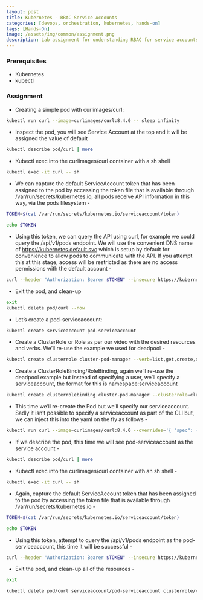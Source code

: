 ```yaml
---
layout: post
title: Kubernetes - RBAC Service Accounts
categories: [devops, orchestration, kubernetes, hands-on]
tags: [Hands-On]
image: /assets/img/common/assignment.png
description: Lab assignment for understanding RBAC for service accounts in Kubernetes
---
```


### Prerequisites

- Kubernetes
- kubectl

### Assignment

- Creating a simple pod with curlimages/curl:

```sh
kubectl run curl --image=curlimages/curl:8.4.0 -- sleep infinity
```

- Inspect the pod, you will see Service Account at the top and it will be assigned the value of default

```sh
kubectl describe pod/curl | more
```

- Kubectl exec into the curlimages/curl container with a sh shell

```sh
kubectl exec -it curl -- sh
```

- We can capture the default ServiceAccount token that has been assigned to the pod by accessing the token file that is available through /var/run/secrets/kubernetes.io, all pods receive API information in this way, via the pods filesystem -

```sh
TOKEN=$(cat /var/run/secrets/kubernetes.io/serviceaccount/token)
```

```sh
echo $TOKEN
```

- Using this token, we can query the API using curl, for example we could query the /api/v1/pods endpoint. We will use the convenient DNS name of https://kubernetes.default.svc which is setup by default for convenience to allow pods to communicate with the API. If you attempt this at this stage, access will be restricted as there are no access permissions with the default account -

```sh
curl --header "Authorization: Bearer $TOKEN" --insecure https://kubernetes.default.svc/api/v1/pods
```

- Exit the pod, and clean-up

```sh
exit
kubectl delete pod/curl --now
```

- Let’s create a pod-serviceaccount:

```sh
kubectl create serviceaccount pod-serviceaccount
```

- Create a ClusterRole or Role as per our video with the desired resources and verbs. We’ll re-use the example we used for deadpool -

```sh
kubectl create clusterrole cluster-pod-manager --verb=list,get,create,delete --resource='pods'
```

- Create a ClusterRoleBinding/RoleBinding, again we’ll re-use the deadpool example but instead of specifying a user, we’ll specify a serviceaccount, the format for this is namespace:serviceaccount

```sh
kubectl create clusterrolebinding cluster-pod-manager --clusterrole=cluster-pod-manager --serviceaccount=default:pod-serviceaccount
```

- This time we’ll re-create the Pod but we’ll specify our serviceaccount. Sadly it isn’t possible to specify a serviceaccount as part of the CLI but, we can inject this into the yaml on the fly as follows -

```sh
kubectl run curl --image=curlimages/curl:8.4.0 --overrides='{ "spec": { "serviceAccount": "pod-serviceaccount" } }' -- sleep infinity
```

- If we describe the pod, this time we will see pod-serviceaccount as the service account -

```sh
kubectl describe pod/curl | more
```

- Kubectl exec into the curlimages/curl container with an sh shell -

```sh
kubectl exec -it curl -- sh
```

- Again, capture the default ServiceAccount token that has been assigned to the pod by accessing the token file that is available through /var/run/secrets/kubernetes.io -

```sh
TOKEN=$(cat /var/run/secrets/kubernetes.io/serviceaccount/token)
```

```sh
echo $TOKEN
```

- Using this token, attempt to query the /api/v1/pods endpoint as the pod-serviceaccount, this time it will be successful -

```sh
curl --header "Authorization: Bearer $TOKEN" --insecure https://kubernetes.default.svc/api/v1/pods
```

- Exit the pod, and clean-up all of the resources -

```sh
exit
```

```sh
kubectl delete pod/curl serviceaccount/pod-serviceaccount clusterrole/cluster-pod-manager clusterrolebinding/cluster-pod-manager --now
```
